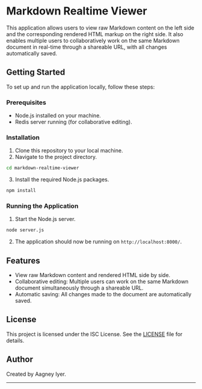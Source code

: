 # Markdown Realtime Viewer

This application allows users to view raw Markdown content on the left side and the corresponding rendered HTML markup on the right side. It also enables multiple users to collaboratively work on the same Markdown document in real-time through a shareable URL, with all changes automatically saved.

## Getting Started

To set up and run the application locally, follow these steps:

### Prerequisites

- Node.js installed on your machine.
- Redis server running (for collaborative editing).

### Installation

1. Clone this repository to your local machine.
2. Navigate to the project directory.

```bash
cd markdown-realtime-viewer
```

3. Install the required Node.js packages.

```bash
npm install
```

### Running the Application

1. Start the Node.js server.

```bash
node server.js
```

2. The application should now be running on `http://localhost:8000/`.

## Features

- View raw Markdown content and rendered HTML side by side.
- Collaborative editing: Multiple users can work on the same Markdown document simultaneously through a shareable URL.
- Automatic saving: All changes made to the document are automatically saved.

## License

This project is licensed under the ISC License. See the [LICENSE](LICENSE) file for details.

## Author

Created by Aagney Iyer.

---
